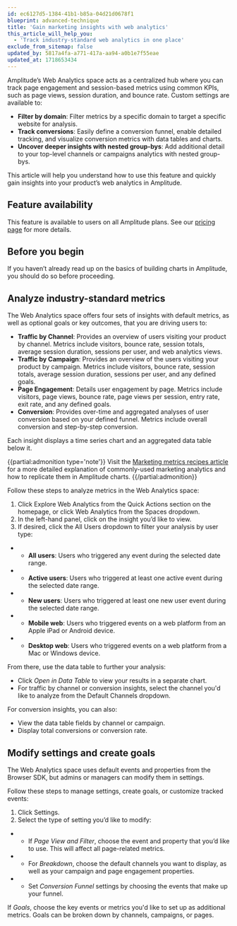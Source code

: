 ```yaml
---
id: ec6127d5-1384-41b1-b85a-04d21d0678f1
blueprint: advanced-technique
title: 'Gain marketing insights with web analytics'
this_article_will_help_you:
  - 'Track industry-standard web analytics in one place'
exclude_from_sitemap: false
updated_by: 5817a4fa-a771-417a-aa94-a0b1e7f55eae
updated_at: 1718653434
---
```

Amplitude’s Web Analytics space acts as a centralized hub where you can track page engagement and session-based metrics using common KPIs, such as page views, session duration, and bounce rate. Custom settings are available to:

- **Filter by domain**: Filter metrics by a specific domain to target a specific website for analysis.
- **Track conversions**: Easily define a conversion funnel, enable detailed tracking, and visualize conversion metrics with data tables and charts.
- **Uncover deeper insights with nested group-bys**: Add additional detail to your top-level channels or campaigns analytics with nested group-bys.

This article will help you understand how to use this feature and quickly gain insights into your product’s web analytics in Amplitude.

## Feature availability
This feature is available to users on all Amplitude plans. See our [pricing page](https://amplitude.com/pricing) for more details.

## Before you begin
If you haven’t already read up on the basics of building charts in Amplitude, you should do so before proceeding.

## Analyze industry-standard metrics
The Web Analytics space offers four sets of insights with default metrics, as well as optional goals or key outcomes, that you are driving users to:

- **Traffic by Channel**: Provides an overview of users visiting your product by channel. Metrics include visitors, bounce rate, session totals, average session duration, sessions per user, and web analytics views.
- **Traffic by Campaign**: Provides an overview of the users visiting your product by campaign. Metrics include visitors, bounce rate, session totals, average session duration, sessions per user, and any defined goals.
- **Page Engagement**: Details user engagement by page. Metrics include visitors, page views, bounce rate, page views per session, entry rate, exit rate, and any defined goals.
- **Conversion**: Provides over-time and aggregated analyses of user conversion based on your defined funnel. Metrics include overall conversion and step-by-step conversion.

Each insight displays a time series chart and an aggregated data table below it. 

{{partial:admonition type='note'}}
Visit the [Marketing metrics recipes article](https://help.amplitude.com/hc/en-us/articles/23990255180443-Marketing-metrics-recipes) for a more detailed explanation of commonly-used marketing analytics and how to replicate them in Amplitude charts.
{{/partial:admonition}}

Follow these steps to analyze metrics in the Web Analytics space:

1. Click Explore Web Analytics from the Quick Actions section on the homepage, or click Web Analytics from the Spaces dropdown.
2. In the left-hand panel, click on the insight you’d like to view.
3. If desired, click the All Users dropdown to filter your analysis by user type:
* * **All users**: Users who triggered any event during the selected date range.
* * **Active users**: Users who triggered at least one active event during the selected date range.
* * **New users**: Users who triggered at least one new user event during the selected date range.
* * **Mobile web**: Users who triggered events on a web platform from an Apple iPad or Android device.
* * **Desktop web**: Users who triggered events on a web platform from a Mac or Windows device.

From there, use the data table to further your analysis: 
- Click *Open in Data Table* to view your results in a separate chart.
- For traffic by channel or conversion insights, select the channel you'd like to analyze from the Default Channels dropdown.

For conversion insights, you can also:
- View the data table fields by channel or campaign.
- Display total conversions or conversion rate.

## Modify settings and create goals

The Web Analytics space uses default events and properties from the Browser SDK, but admins or managers can modify them in settings.

Follow these steps to manage settings, create goals, or customize tracked events:

1. Click Settings.
2. Select the type of setting you’d like to modify:
* * If *Page View and Filter*, choose the event and property that you’d like to use. This will affect all page-related metrics.
* * For *Breakdown*, choose the default channels you want to display, as well as your campaign and page engagement properties.
* * Set *Conversion Funnel* settings by choosing the events that make up your funnel.

If *Goals*, choose the key events or metrics you'd like to set up as additional metrics. Goals can be broken down by channels, campaigns, or pages.